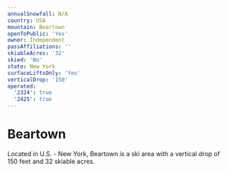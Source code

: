 ```yaml
---
annualSnowfall: N/A
country: USA
mountain: Beartown
openToPublic: 'Yes'
owner: Independent
passAffiliations: ''
skiableAcres: '32'
skied: 'No'
state: New York
surfaceLiftsOnly: 'Yes'
verticalDrop: '150'
operated:
  '2324': true
  '2425': true
---
```



# Beartown

Located in U.S. - New York, Beartown is a ski area with a vertical drop of 150 feet and 32 skiable acres.
